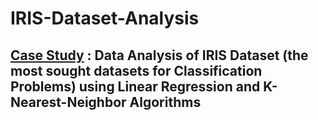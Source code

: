 # IRIS-Dataset-Analysis

## <u>Case Study</u> : Data Analysis of IRIS Dataset (the most sought datasets for Classification Problems) using Linear Regression and K-Nearest-Neighbor Algorithms
